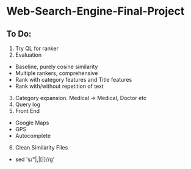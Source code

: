 Web-Search-Engine-Final-Project
===============================

To Do:
-----
1. Try QL for ranker
2. Evaluation
  * Baseline, purely cosine similarity
  * Multiple rankers, comprehensive
  * Rank with category features and Title features
  * Rank with/without repetition of text 
3. Category expansion. Medical -> Medical, Doctor etc
4. Query log
5. Front End
  * Google Maps
  * GPS
  * Autocomplete
6. Clean Similarity Files
  * sed 's/"\|,\|\[\|\]//g'
